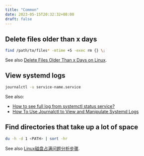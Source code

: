 ```yaml
---
title: "Common"
date: 2023-05-15T20:32:32+08:00
draft: false
---
```


## Delete files older than x days

```bash
find /path/to/files* -mtime +5 -exec rm {} \;
```

See also [Delete Files Older Than x Days on Linux](https://www.howtogeek.com/288/delete-files-older-than-x-days-on-linux/).

## View systemd logs

``` bash
journalctl -u service-name.service
```

See also:

- [How to see full log from systemctl status service?](https://unix.stackexchange.com/questions/225401/how-to-see-full-log-from-systemctl-status-service)
- [How To Use Journalctl to View and Manipulate Systemd Logs
](https://www.digitalocean.com/community/tutorials/how-to-use-journalctl-to-view-and-manipulate-systemd-logs)

## Find directories that take up a lot of space

``` bash
du -h -d 1 <PATH> | sort -hr
```

See also [Linux磁盘占满问题分析步骤](https://blog.csdn.net/uestcyms/article/details/102475229).
